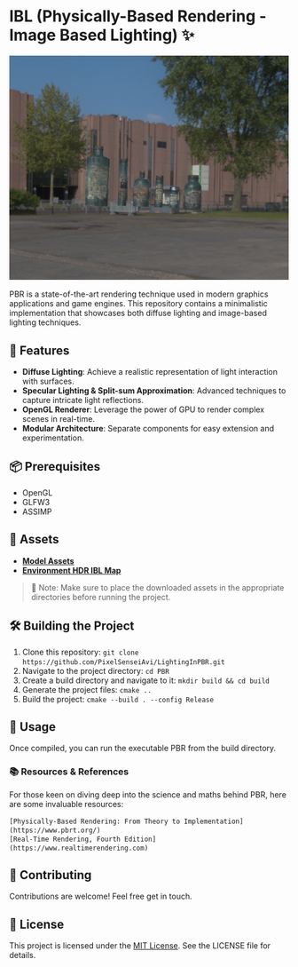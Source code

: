 # IBL (Physically-Based Rendering - Image Based Lighting) ✨

![IBL Preview](./assets/preview.png) 

PBR is a state-of-the-art rendering technique used in modern graphics applications and game engines. This repository contains a minimalistic implementation that showcases both diffuse lighting and image-based lighting techniques.

## 🌟 Features
- **Diffuse Lighting**: Achieve a realistic representation of light interaction with surfaces.
- **Specular Lighting & Split-sum Approximation**: Advanced techniques to capture intricate light reflections.
- **OpenGL Renderer**: Leverage the power of GPU to render complex scenes in real-time.
- **Modular Architecture**: Separate components for easy extension and experimentation.

## 📦 Prerequisites

- OpenGL
- GLFW3
- ASSIMP

## 🎨 Assets

- [**Model Assets**](https://skfb.ly/oIOWN)
- [**Environment HDR IBL Map**](https://www.hdri-hub.com/hdrishop/freesamples/freehdri/item/113-hdr-111-parking-space-free)

> 🚀 Note: Make sure to place the downloaded assets in the appropriate directories before running the project.

## 🛠️ Building the Project

1. Clone this repository:
   ```git clone https://github.com/PixelSenseiAvi/LightingInPBR.git```
2. Navigate to the project directory:
   ```cd PBR```
3. Create a build directory and navigate to it:
   ```mkdir build && cd build```
4. Generate the project files:
   ```cmake ..```
5. Build the project:
   ```cmake --build . --config Release```

## 🚀 Usage

Once compiled, you can run the executable PBR from the build directory.
### 📚 Resources & References

For those keen on diving deep into the science and maths behind PBR, here are some invaluable resources:

    [Physically-Based Rendering: From Theory to Implementation](https://www.pbrt.org/)
    [Real-Time Rendering, Fourth Edition](https://www.realtimerendering.com)

## 🤝 Contributing

Contributions are welcome! Feel free get in touch.

## 📄 License

This project is licensed under the [MIT License](https://github.com/PixelSenseiAvi/LightingInPBR/blob/main/LICENSE). See the LICENSE file for details.
